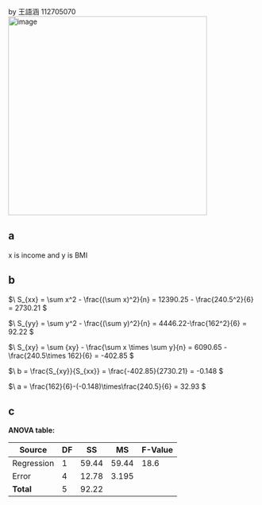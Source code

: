 by 王語涵 112705070
<img width="400" alt="image" src="https://github.com/user-attachments/assets/2f2bd6f3-fc0d-41e9-96f9-7eb62ee56eb1" />
## a
x is income and y is BMI

## b
$\ S_{xx} = \sum x^2 - \frac{(\sum x)^2}{n} = 12390.25 - \frac{240.5^2}{6} = 2730.21 \$

$\ S_{yy} = \sum y^2 - \frac{(\sum y)^2}{n} = 4446.22-\frac{162^2}{6} = 92.22 \$

$\ S_{xy} = \sum {xy} - \frac{\sum x \times \sum y}{n} = 6090.65 - \frac{240.5\times 162}{6} = -402.85 \$

$\ b = \frac{S_{xy}}{S_{xx}} = \frac{-402.85}{2730.21} = -0.148 \$

$\ a = \frac{162}{6}-(-0.148)\times\frac{240.5}{6} = 32.93 \$

## c
**ANOVA table:**

| Source       | DF  | SS     | MS     | F-Value |
|--------------|-----|--------|--------|---------|
| Regression   | 1   | 59.44  | 59.44   | 18.6   |
| Error        | 4   | 12.78   | 3.195   |         |
| **Total**    | 5  | 92.22  |        |         |
	
